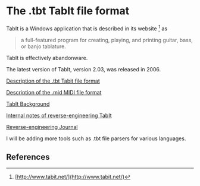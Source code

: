 
# The .tbt TabIt file format

TabIt is a Windows application that is described in its website [^1] as

> a full-featured program for creating, playing, and printing guitar, bass, or banjo tablature.

TabIt is effectively abandonware.

The latest version of TabIt, version 2.03, was released in 2006.


[Description of the .tbt Tabit file format](description/tabit-file-format-description.md)

[Description of the .mid MIDI file format](description/midi-file-format-description.md)

[TabIt Background](background)

[Internal notes of reverse-engineering TabIt](internal-notes)

[Reverse-engineering Journal](journal)


I will be adding more tools such as .tbt file parsers for various languages.


## References

[^1]: [http://www.tabit.net/](http://www.tabit.net/)
